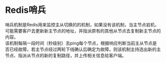 # Redis哨兵 #
哨兵机制是Redis用来监控主从切换的的机制，如果没有该机制，当主节点宕机，可能需要客户去更新新主节点的地址，并指派原有的其他从节点去复制新主节点的内容。  
该机制每隔一段时间（秒级别）去ping每个节点，根据响应判断当前主从节点是否已经故障，若主节点经过两轮下线确认后确定为故障，则该机制主持选出新的主节点、指派从节点的新的复制路径，并上传相关信息给客户端。
